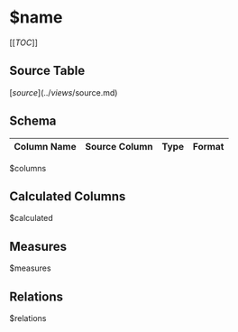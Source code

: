 # $name

[[_TOC_]]

## Source Table
[$source](../views/$source.md)

## Schema
| Column Name | Source Column | Type | Format |
|-------------|---------------|------|--------|
$columns

## Calculated Columns
$calculated

## Measures
$measures

## Relations
$relations
